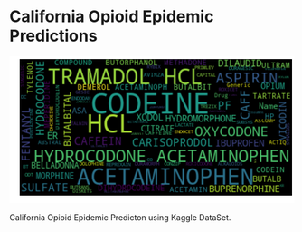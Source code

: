 # California Opioid Epidemic Predictions

 ![title](images/OPIWC.png)
 
California Opioid Epidemic Predicton using Kaggle DataSet.


